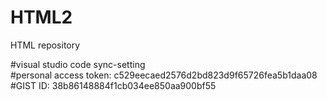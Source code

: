 # HTML2
HTML repository

#visual studio code sync-setting <br>
#personal access token: c529eecaed2576d2bd823d9f65726fea5b1daa08 <br>
#GIST ID: 38b86148884f1cb034ee850aa900bf55 
